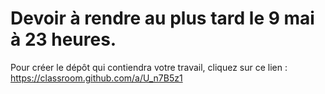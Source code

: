 # Devoir à rendre au plus tard le 9 mai à 23 heures.

Pour créer le dépôt qui contiendra votre travail, cliquez sur ce lien : https://classroom.github.com/a/U_n7B5z1
